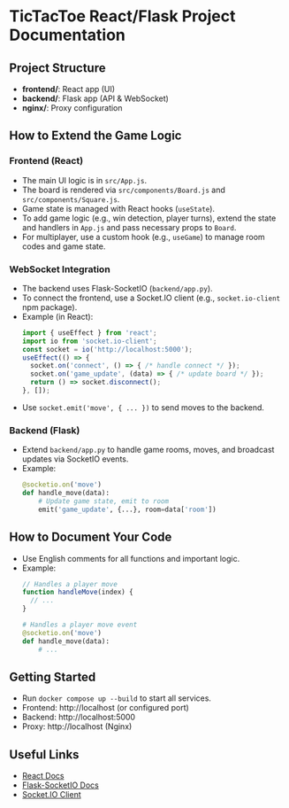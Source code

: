 # TicTacToe React/Flask Project Documentation

## Project Structure
- **frontend/**: React app (UI)
- **backend/**: Flask app (API & WebSocket)
- **nginx/**: Proxy configuration

## How to Extend the Game Logic
### Frontend (React)
- The main UI logic is in `src/App.js`.
- The board is rendered via `src/components/Board.js` and `src/components/Square.js`.
- Game state is managed with React hooks (`useState`).
- To add game logic (e.g., win detection, player turns), extend the state and handlers in `App.js` and pass necessary props to `Board`.
- For multiplayer, use a custom hook (e.g., `useGame`) to manage room codes and game state.

### WebSocket Integration
- The backend uses Flask-SocketIO (`backend/app.py`).
- To connect the frontend, use a Socket.IO client (e.g., `socket.io-client` npm package).
- Example (in React):
  ```js
  import { useEffect } from 'react';
  import io from 'socket.io-client';
  const socket = io('http://localhost:5000');
  useEffect(() => {
    socket.on('connect', () => { /* handle connect */ });
    socket.on('game_update', (data) => { /* update board */ });
    return () => socket.disconnect();
  }, []);
  ```
- Use `socket.emit('move', { ... })` to send moves to the backend.

### Backend (Flask)
- Extend `backend/app.py` to handle game rooms, moves, and broadcast updates via SocketIO events.
- Example:
  ```python
  @socketio.on('move')
  def handle_move(data):
      # Update game state, emit to room
      emit('game_update', {...}, room=data['room'])
  ```

## How to Document Your Code
- Use English comments for all functions and important logic.
- Example:
  ```js
  // Handles a player move
  function handleMove(index) {
    // ...
  }
  ```
  ```python
  # Handles a player move event
  @socketio.on('move')
  def handle_move(data):
      # ...
  ```

## Getting Started
- Run `docker compose up --build` to start all services.
- Frontend: http://localhost (or configured port)
- Backend: http://localhost:5000
- Proxy: http://localhost (Nginx)

## Useful Links
- [React Docs](https://react.dev/)
- [Flask-SocketIO Docs](https://flask-socketio.readthedocs.io/en/latest/)
- [Socket.IO Client](https://socket.io/docs/v4/client-api/)


